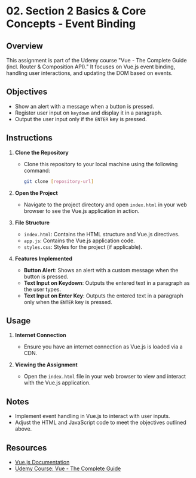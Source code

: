 # 02. Section 2 Basics & Core Concepts - Event Binding

## Overview

This assignment is part of the Udemy course "Vue - The Complete Guide (incl. Router & Composition API)." It focuses on Vue.js event binding, handling user interactions, and updating the DOM based on events.

## Objectives

- Show an alert with a message when a button is pressed.
- Register user input on `keydown` and display it in a paragraph.
- Output the user input only if the `ENTER` key is pressed.

## Instructions

1. **Clone the Repository**
   - Clone this repository to your local machine using the following command:
     ```bash
     git clone [repository-url]
     ```

2. **Open the Project**
   - Navigate to the project directory and open `index.html` in your web browser to see the Vue.js application in action.

3. **File Structure**
   - `index.html`: Contains the HTML structure and Vue.js directives.
   - `app.js`: Contains the Vue.js application code.
   - `styles.css`: Styles for the project (if applicable).

4. **Features Implemented**
   - **Button Alert**: Shows an alert with a custom message when the button is pressed.
   - **Text Input on Keydown**: Outputs the entered text in a paragraph as the user types.
   - **Text Input on Enter Key**: Outputs the entered text in a paragraph only when the `ENTER` key is pressed.

## Usage

1. **Internet Connection**
   - Ensure you have an internet connection as Vue.js is loaded via a CDN.

2. **Viewing the Assignment**
   - Open the `index.html` file in your web browser to view and interact with the Vue.js application.

## Notes

- Implement event handling in Vue.js to interact with user inputs.
- Adjust the HTML and JavaScript code to meet the objectives outlined above.

## Resources

- [Vue.js Documentation](https://vuejs.org/guide/introduction.html)
- [Udemy Course: Vue - The Complete Guide](https://www.udemy.com/course/vuejs-2-the-complete-guide/)